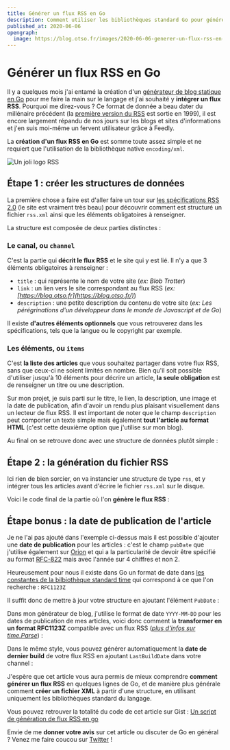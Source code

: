 ```yaml
---
title: Générer un flux RSS en Go
description: Comment utiliser les bibliothèques standard Go pour générer un flux RSS valide
published_at: 2020-06-06
opengraph:
  image: https://blog.otso.fr/images/2020-06-06-generer-un-flux-rss-en-go/logo-rss.png
---
```


# Générer un flux RSS en Go

Il y a quelques mois j'ai entamé la création d'un [générateur de blog statique en Go](https://github.com/adriantombu/orion) pour me faire la main sur le langage et j'ai souhaité y **intégrer un flux RSS**. Pourquoi me direz-vous ? Ce format de donnée a beau dater du millénaire précédent (la [première version du RSS](https://fr.wikipedia.org/wiki/RSS) est sortie en 1999), il est encore largement répandu de nos jours sur les blogs et sites d'informations et j'en suis moi-même un fervent utilisateur grâce à Feedly.

La **création d'un flux RSS en Go** est somme toute assez simple et ne requiert que l'utilisation de la bibliothèque native `encoding/xml`.

![Un joli logo RSS](images/2020-06-06-generer-un-flux-rss-en-go/logo-rss.png)

## Étape 1 : créer les structures de données

La première chose a faire est d'aller faire un tour sur [les spécifications RSS 2.0](https://validator.w3.org/feed/docs/rss2.html) (le site est vraiment très beau) pour découvrir comment est structuré un fichier `rss.xml` ainsi que les éléments obligatoires à renseigner.

La structure est composée de deux parties distinctes :

### Le canal, ou `channel`

C'est la partie qui **décrit le flux RSS** et le site qui y est lié. Il n'y a que 3 éléments obligatoires à renseigner :

- `title` : qui représente le nom de votre site (_ex: Blob Trotter_)
- `link` : un lien vers le site correspondant au flux RSS (_ex: [https://blog.otso.fr](https://blog.otso.fr/)_)
- `description` : une petite description du contenu de votre site (_ex: Les pérégrinations d'un développeur dans le monde de Javascript et de Go_)

Il existe **d'autres éléments optionnels** que vous retrouverez dans les spécifications, tels que la langue ou le copyright par exemple.

### Les éléments, ou `items`

C'est **la liste des articles** que vous souhaitez partager dans votre flux RSS, sans que ceux-ci ne soient limités en nombre. Bien qu'il soit possible d'utiliser jusqu'à 10 éléments pour décrire un article, **la seule obligation** est de renseigner un titre ou une description.

Sur mon projet, je suis parti sur le titre, le lien, la description, une image et la date de publication, afin d'avoir un rendu plus plaisant visuellement dans un lecteur de flux RSS. Il est important de noter que le champ `description` peut comporter un texte simple mais également **tout l'article au format HTML** (c'est cette deuxième option que j'utilise sur mon blog).

Au final on se retrouve donc avec une structure de données plutôt simple :

<script src="https://gist.github.com/adriantombu/8553bc91c8a8b274efe610f88fb9381e.js"></script>

## Étape 2 : la génération du fichier RSS

Ici rien de bien sorcier, on va instancier une structure de type `rss`, et y intégrer tous les articles avant d'écrire le fichier `rss.xml` sur le disque.

Voici le code final de la partie où l'on **génère le flux RSS** :

<script src="https://gist.github.com/adriantombu/6d597a241096e204e01b45fc4e3b6d59.js"></script>

## Étape bonus : la date de publication de l'article

Je ne l'ai pas ajouté dans l'exemple ci-dessus mais il est possible d'ajouter une **date de publication** pour les articles : c'est le champ `pubDate` que j'utilise également sur [Orion](https://github.com/adriantombu/orion/blob/master/cmd/build/rss.go#L59) et qui a la particularité de devoir être spécifié au format [RFC-822](https://validator.w3.org/feed/docs/error/InvalidRFC2822Date.html) mais avec l'année sur 4 chiffres et non 2.

Heureusement pour nous il existe dans Go un format de date dans [les constantes de la bilbiothèque standard time](https://golang.org/pkg/time/#pkg-constants) qui correspond à ce que l'on recherche : `RFC1123Z`

Il suffit donc de mettre à jour votre structure en ajoutant l'élément `PubDate` :

<script src="https://gist.github.com/adriantombu/2442178216f524a536da77251376bee5.js"></script>

Dans mon générateur de blog, j'utilise le format de date `YYYY-MM-DD` pour les dates de publication de mes articles, voici donc comment la **transformer en un format RFC1123Z** compatible avec un flux RSS (_[plus d'infos sur time.Parse](https://gobyexample.com/time-formatting-parsing)_) :

<script src="https://gist.github.com/adriantombu/164feaf8c24940d592d6a446eff29efd.js"></script>

Dans le même style, vous pouvez générer automatiquement la **date de dernier build** de votre flux RSS en ajoutant `LastBuildDate` dans votre channel :

<script src="https://gist.github.com/adriantombu/9e312a263fedfb6fc8be20d79ec19380.js"></script>

J'espère que cet article vous aura permis de mieux comprendre **comment générer un flux RSS** en quelques lignes de Go, et de manière plus générale comment **créer un fichier XML** à partir d'une structure, en utilisant uniquement les bibliothèques standard du langage.

Vous pouvez retrouver la totalité du code de cet article sur Gist : [Un script de génération de flux RSS en go](https://gist.github.com/adriantombu/1d669358839b4559484dd2fc53cad732)

Envie de me **donner votre avis** sur cet article ou discuter de Go en général ? Venez me faire coucou sur [Twitter](https://twitter.com/adriantombu) !
